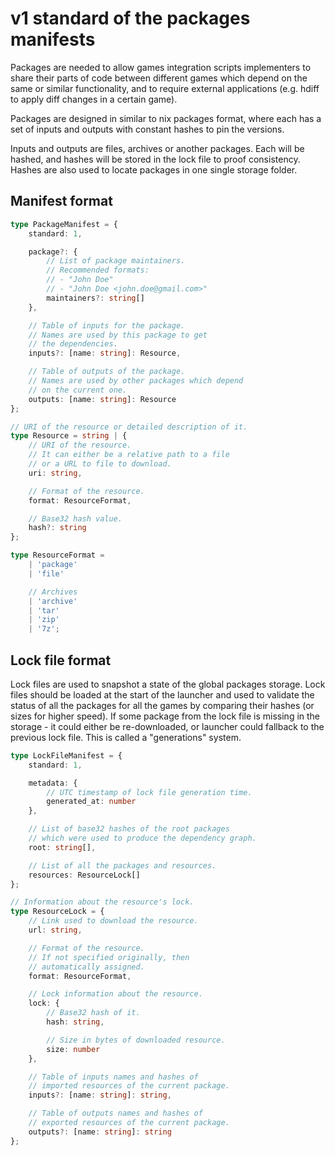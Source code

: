 # v1 standard of the packages manifests

Packages are needed to allow games integration scripts implementers
to share their parts of code between different games which depend
on the same or similar functionality, and to require external applications
(e.g. hdiff to apply diff changes in a certain game).

Packages are designed in similar to nix packages format, where each
has a set of inputs and outputs with constant hashes to pin the versions.

Inputs and outputs are files, archives or another packages. Each will
be hashed, and hashes will be stored in the lock file to proof consistency.
Hashes are also used to locate packages in one single storage folder.

## Manifest format

```ts
type PackageManifest = {
    standard: 1,

    package?: {
        // List of package maintainers.
        // Recommended formats:
        // - "John Doe"
        // - "John Doe <john.doe@gmail.com>"
        maintainers?: string[]
    },

    // Table of inputs for the package.
    // Names are used by this package to get
    // the dependencies.
    inputs?: [name: string]: Resource,

    // Table of outputs of the package.
    // Names are used by other packages which depend
    // on the current one.
    outputs: [name: string]: Resource
};

// URI of the resource or detailed description of it.
type Resource = string | {
    // URI of the resource.
    // It can either be a relative path to a file
    // or a URL to file to download.
    uri: string,

    // Format of the resource.
    format: ResourceFormat,

    // Base32 hash value.
    hash?: string
};

type ResourceFormat =
    | 'package'
    | 'file'

    // Archives
    | 'archive'
    | 'tar'
    | 'zip'
    | '7z';
```

## Lock file format

Lock files are used to snapshot a state of the global packages storage.
Lock files should be loaded at the start of the launcher and
used to validate the status of all the packages for all the games
by comparing their hashes (or sizes for higher speed). If some package
from the lock file is missing in the storage - it could either be
re-downloaded, or launcher could fallback to the previous lock file.
This is called a "generations" system.

```ts
type LockFileManifest = {
    standard: 1,

    metadata: {
        // UTC timestamp of lock file generation time.
        generated_at: number
    },

    // List of base32 hashes of the root packages
    // which were used to produce the dependency graph.
    root: string[],

    // List of all the packages and resources.
    resources: ResourceLock[]
};

// Information about the resource's lock.
type ResourceLock = {
    // Link used to download the resource.
    url: string,

    // Format of the resource.
    // If not specified originally, then
    // automatically assigned.
    format: ResourceFormat,

    // Lock information about the resource.
    lock: {
        // Base32 hash of it.
        hash: string,

        // Size in bytes of downloaded resource.
        size: number
    },

    // Table of inputs names and hashes of
    // imported resources of the current package.
    inputs?: [name: string]: string,

    // Table of outputs names and hashes of
    // exported resources of the current package.
    outputs?: [name: string]: string
};
```
